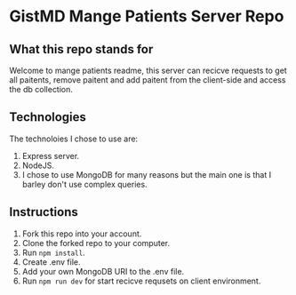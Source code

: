 # GistMD Mange Patients Server Repo

## What this repo stands for

Welcome to mange patients readme, this server can recicve requests to get all paitents, remove paitent and add paitent from the client-side and access the db collection.

## Technologies

The technoloies I chose to use are:

1. Express server.
2. NodeJS.
3. I chose to use MongoDB for many reasons but the main one is that I barley don't use complex queries.

## Instructions

1. Fork this repo into your account.
2. Clone the forked repo to your computer.
3. Run `npm install`.
4. Create .env file.
5. Add your own MongoDB URI to the .env file.
6. Run `npm run dev` for start recicve requsets on client environment.
